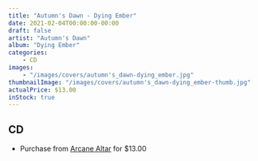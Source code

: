 ```yaml
---
title: "Autumn's Dawn - Dying Ember"
date: 2021-02-04T00:00:00-00:00
draft: false
artist: "Autumn's Dawn"
album: "Dying Ember"
categories:
    - CD
images:
    - "/images/covers/autumn's_dawn-dying_ember.jpg"
thumbnailImage: "/images/covers/autumn's_dawn-dying_ember-thumb.jpg"
actualPrice: $13.00
inStock: true
---
```


## CD
* Purchase from [Arcane Altar](https://arcanealtar.bigcartel.com/product/autumn-s-dawn-dying-ember-cd) for $13.00
